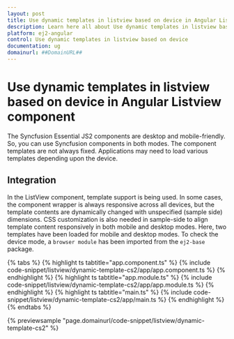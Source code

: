 ```yaml
---
layout: post
title: Use dynamic templates in listview based on device in Angular Listview component | Syncfusion
description: Learn here all about Use dynamic templates in listview based on device in Syncfusion Angular Listview component of Syncfusion Essential JS 2 and more.
platform: ej2-angular
control: Use dynamic templates in listview based on device 
documentation: ug
domainurl: ##DomainURL##
---
```


# Use dynamic templates in listview based on device in Angular Listview component

The Syncfusion Essential JS2 components are desktop and mobile-friendly. So, you can use Syncfusion components in both modes. The component templates are not always fixed. Applications may need to load various templates depending upon the device.

## Integration

In the ListView component, template support is being used. In some cases, the component wrapper is always responsive across all devices, but the template contents are dynamically changed with unspecified (sample side) dimensions. CSS customization is also needed in sample-side to align template content responsively in both mobile and desktop modes. Here, two templates have been loaded for mobile and desktop modes. To check the device mode, a `browser module` has been imported from the `ej2-base` package.

{% tabs %}
{% highlight ts tabtitle="app.component.ts" %}
{% include code-snippet/listview/dynamic-template-cs2/app/app.component.ts %}
{% endhighlight %}
{% highlight ts tabtitle="app.module.ts" %}
{% include code-snippet/listview/dynamic-template-cs2/app/app.module.ts %}
{% endhighlight %}
{% highlight ts tabtitle="main.ts" %}
{% include code-snippet/listview/dynamic-template-cs2/app/main.ts %}
{% endhighlight %}
{% endtabs %}
  
{% previewsample "page.domainurl/code-snippet/listview/dynamic-template-cs2" %}
